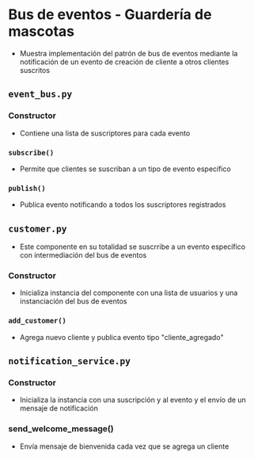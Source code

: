 # Bus de eventos - Guardería de mascotas
- Muestra implementación del patrón de bus de eventos mediante la notificación de un evento de creación de cliente a otros clientes suscritos

## `event_bus.py`

### Constructor
- Contiene una lista de suscriptores para cada evento

### `subscribe()`
- Permite que clientes se suscriban a un tipo de evento específico

### `publish()`
- Publica evento notificando a todos los suscriptores registrados


## `customer.py`
- Este componente en su totalidad se suscrribe a un evento específico con intermediación del bus de eventos

### Constructor
- Inicializa instancia del componente con una lista de usuarios y una instanciación del bus de eventos

### `add_customer()`
- Agrega nuevo cliente y publica evento tipo "cliente_agregado"

## `notification_service.py`

### Constructor
- Inicializa la instancia con una suscripción y al evento y el envío de un mensaje de notificación

### send_welcome_message()
- Envía mensaje de bienvenida cada vez que se agrega un cliente